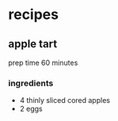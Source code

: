 # recipes

## apple tart
prep time 60 minutes 

### ingredients
- 4 thinly sliced cored apples
- 2 eggs